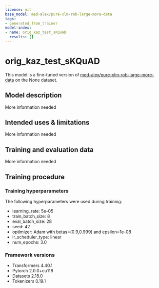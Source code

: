```yaml
---
license: mit
base_model: med-alex/pure-xlm-rob-large-more-data
tags:
- generated_from_trainer
model-index:
- name: orig_kaz_test_sKQuAD
  results: []
---
```


<!-- This model card has been generated automatically according to the information the Trainer had access to. You
should probably proofread and complete it, then remove this comment. -->

# orig_kaz_test_sKQuAD

This model is a fine-tuned version of [med-alex/pure-xlm-rob-large-more-data](https://huggingface.co/med-alex/pure-xlm-rob-large-more-data) on the None dataset.

## Model description

More information needed

## Intended uses & limitations

More information needed

## Training and evaluation data

More information needed

## Training procedure

### Training hyperparameters

The following hyperparameters were used during training:
- learning_rate: 5e-05
- train_batch_size: 8
- eval_batch_size: 28
- seed: 42
- optimizer: Adam with betas=(0.9,0.999) and epsilon=1e-08
- lr_scheduler_type: linear
- num_epochs: 3.0

### Framework versions

- Transformers 4.40.1
- Pytorch 2.0.0+cu118
- Datasets 2.18.0
- Tokenizers 0.19.1
